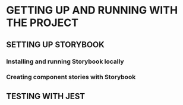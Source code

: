 # GETTING UP AND RUNNING WITH THE PROJECT

## SETTING UP STORYBOOK

### Installing and running Storybook locally

### Creating component stories with Storybook

## TESTING WITH JEST
